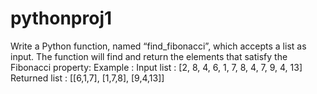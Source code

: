 # pythonproj1
Write a Python function, named “find_fibonacci”, which accepts a list as input. The function will find and return the elements that satisfy the Fibonacci property:  Example : Input list : [2, 8, 4, 6, 1, 7, 8, 4, 7, 9, 4, 13] Returned list : [[6,1,7], [1,7,8], [9,4,13]]

